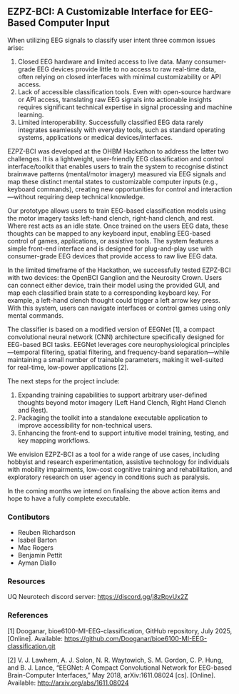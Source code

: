 ## EZPZ-BCI: A Customizable Interface for EEG-Based Computer Input

When utilizing EEG signals to classify user intent three common issues arise:

1. Closed EEG hardware and limited access to live data. Many consumer-grade EEG devices provide little to no access to raw real-time data, often relying on closed interfaces with minimal customizability or API access.
2. Lack of accessible classification tools. Even with open-source hardware or API access, translating raw EEG signals into actionable insights requires significant technical expertise in signal processing and machine learning.
3. Limited interoperability. Successfully classified EEG data rarely integrates seamlessly with everyday tools, such as standard operating systems, applications or medical devices/interfaces.

EZPZ-BCI was developed at the OHBM Hackathon to address the latter two challenges. It is a lightweight, user-friendly EEG classification and control interface/toolkit that enables users to train the system to recognise distinct brainwave patterns (mental/motor imagery) measured via EEG signals and map these distinct mental states to customizable computer inputs (e.g., keyboard commands), creating new opportunities for control  and interaction—without requiring deep technical knowledge.

Our prototype allows users to train EEG-based classification models using the motor imagery tasks left-hand clench, right-hand clench, and rest. Where rest acts as an idle state. Once trained on the users EEG data, these thoughts can be mapped to any keyboard input, enabling EEG-based control of games, applications, or assistive tools. The system features a simple front-end interface and is designed for plug-and-play use with consumer-grade EEG devices that provide access to raw live EEG data.

In the limited timeframe of the Hackathon, we successfully tested EZPZ-BCI with two devices: the OpenBCI Ganglion and the Neurosity Crown. Users can connect either device, train their model using the provided GUI, and map each classified brain state to a corresponding keyboard key. For example, a left-hand clench thought could trigger a left arrow key press. With this system, users can navigate interfaces or control games using only mental commands.

The classifier is based on a modified version of EEGNet [1], a compact convolutional neural network (CNN) architecture specifically designed for EEG-based BCI tasks. EEGNet leverages core neurophysiological principles—temporal filtering, spatial filtering, and frequency-band separation—while maintaining a small number of trainable parameters, making it well-suited for real-time, low-power applications [2].

The next steps for the project include:
1. Expanding training capabilities to support arbitrary user-defined thoughts beyond motor imagery (Left Hand Clench, Right Hand Clench and Rest).
2. Packaging the toolkit into a standalone executable application to improve accessibility for non-technical users.
3. Enhancing the front-end to support intuitive model training, testing, and key mapping workflows.

We envision EZPZ-BCI as a tool for a wide range of use cases, including hobbyist and research experimentation, assistive technology for individuals with mobility impairments, low-cost cognitive training and rehabilitation, and exploratory research on user agency in conditions such as paralysis.

In the coming months we intend on finalising the above action items and hope to have a fully complete executable. 

### Contibutors
* Reuben Richardson
* Isabel Barton
* Mac Rogers
* Benjamin Pettit
* Ayman Diallo

### Resources
UQ Neurotech discord server: https://discord.gg/j8zRpvUx2Z

### References
[1] Dooganar, bioe6100-MI-EEG-classification, GitHub repository, July 2025, [Online]. Available:
https://github.com/Dooganar/bioe6100-MI-EEG-classification.git

[2] V. J. Lawhern, A. J. Solon, N. R. Waytowich, S. M. Gordon, C. P. Hung, and B. J. Lance, “EEGNet: A Compact Convolutional Network for EEG-based Brain-Computer Interfaces,” May 2018, arXiv:1611.08024 [cs]. [Online]. Available:
http://arxiv.org/abs/1611.08024

